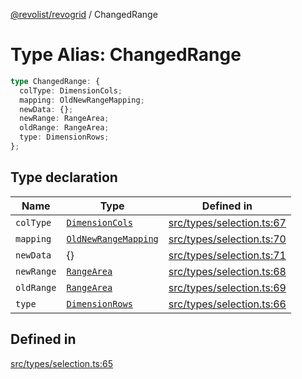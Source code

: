 [@revolist/revogrid](README.md) / ChangedRange

# Type Alias: ChangedRange

```ts
type ChangedRange: {
  colType: DimensionCols;
  mapping: OldNewRangeMapping;
  newData: {};
  newRange: RangeArea;
  oldRange: RangeArea;
  type: DimensionRows;
};
```

## Type declaration

| Name | Type | Defined in |
| ------ | ------ | ------ |
| `colType` | [`DimensionCols`](TypeAlias.DimensionCols.md) | [src/types/selection.ts:67](https://github.com/revolist/revogrid/blob/65763a3c3cbba79c84cbcd4109976d8fec48b078/src/types/selection.ts#L67) |
| `mapping` | [`OldNewRangeMapping`](TypeAlias.OldNewRangeMapping.md) | [src/types/selection.ts:70](https://github.com/revolist/revogrid/blob/65763a3c3cbba79c84cbcd4109976d8fec48b078/src/types/selection.ts#L70) |
| `newData` | \{\} | [src/types/selection.ts:71](https://github.com/revolist/revogrid/blob/65763a3c3cbba79c84cbcd4109976d8fec48b078/src/types/selection.ts#L71) |
| `newRange` | [`RangeArea`](TypeAlias.RangeArea.md) | [src/types/selection.ts:68](https://github.com/revolist/revogrid/blob/65763a3c3cbba79c84cbcd4109976d8fec48b078/src/types/selection.ts#L68) |
| `oldRange` | [`RangeArea`](TypeAlias.RangeArea.md) | [src/types/selection.ts:69](https://github.com/revolist/revogrid/blob/65763a3c3cbba79c84cbcd4109976d8fec48b078/src/types/selection.ts#L69) |
| `type` | [`DimensionRows`](TypeAlias.DimensionRows.md) | [src/types/selection.ts:66](https://github.com/revolist/revogrid/blob/65763a3c3cbba79c84cbcd4109976d8fec48b078/src/types/selection.ts#L66) |

## Defined in

[src/types/selection.ts:65](https://github.com/revolist/revogrid/blob/65763a3c3cbba79c84cbcd4109976d8fec48b078/src/types/selection.ts#L65)
